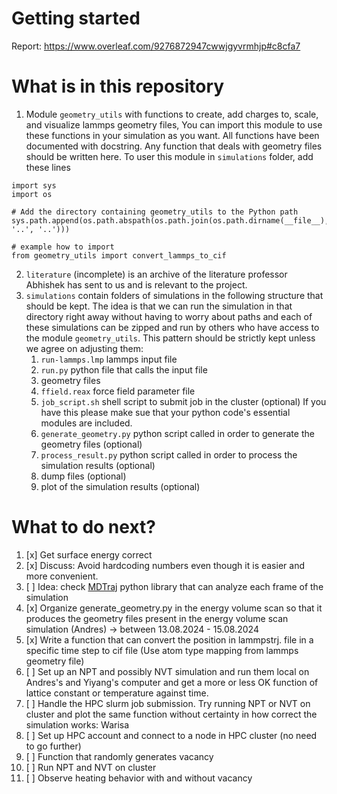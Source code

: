 # Getting started

Report: https://www.overleaf.com/9276872947cwwjgyvrmhjp#c8cfa7

# What is in this repository
1. Module `geometry_utils` with functions to create, add charges to, scale, and visualize lammps geometry files, You can import this module to use these functions in your simulation as you want. All functions have been documented with docstring. Any function that deals with geometry files should be written here. To user this module in `simulations` folder, add these lines
```
import sys
import os

# Add the directory containing geometry_utils to the Python path
sys.path.append(os.path.abspath(os.path.join(os.path.dirname(__file__), '..', '..')))

# example how to import
from geometry_utils import convert_lammps_to_cif
```
2. `literature` (incomplete) is an archive of the literature professor Abhishek has sent to us and is relevant to the project.
3. `simulations` contain folders of simulations in the following structure that should be kept. The idea is that we can run the simulation in that directory right away without having to worry about paths and each of these simulations can be zipped and run by others who have access to the module `geometry_utils`. This pattern should be strictly kept unless we agree on adjusting them:
   1. `run-lammps.lmp` lammps input file
   2. `run.py` python file that calls the input file
   4. geometry files
   5. `ffield.reax` force field parameter file
   6. `job_script.sh` shell script to submit job in the cluster (optional) If you have this please make sue that your python code's essential modules are included.
   7. `generate_geometry.py` python script called in order to generate the geometry files (optional)
   8. `process_result.py` python script called in order to process the simulation results (optional)
   9. dump files (optional)
   10. plot of the simulation results (optional)

# What to do next?
1. [x] Get surface energy correct
2. [x] Discuss: Avoid hardcoding numbers even though it is easier and more convenient.
3. [ ] Idea: check [MDTraj](https://mdtraj.org/1.9.3/index.html) python library that can analyze each frame of the simulation
4. [x] Organize generate_geometry.py in the energy volume scan so that it produces the geometry files present in the energy volume scan simulation (Andres) -> between 13.08.2024 - 15.08.2024
5. [x] Write a function that can convert the position in lammpstrj. file in a specific time step to cif file (Use atom type mapping from lammps geometry file)
6. [ ] Set up an NPT and possibly NVT simulation and run them local on Andres's and Yiyang's computer and get a more or less OK function of lattice constant or temperature against time.
7. [ ] Handle the HPC slurm job submission. Try running NPT or NVT on cluster and plot the same function without certainty in how correct the simulation works: Warisa
8. [ ] Set up HPC account and connect to a node in HPC cluster (no need to go further)
9. [ ] Function that randomly generates vacancy
10. [ ] Run NPT and NVT on cluster
11. [ ] Observe heating behavior with and without vacancy
